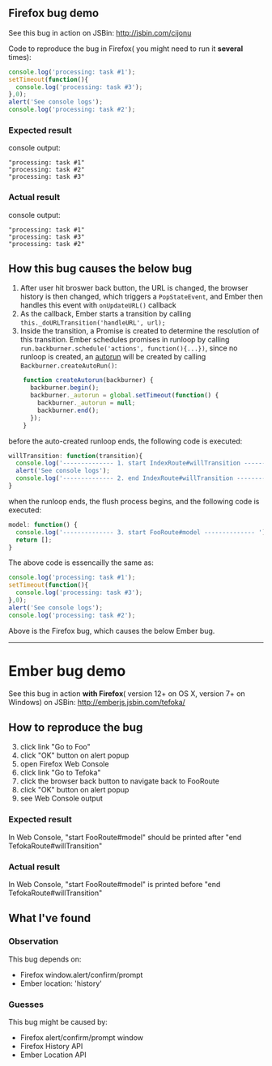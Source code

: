## Firefox bug demo
See this bug in action on JSBin: http://jsbin.com/cijonu

Code to reproduce the bug in Firefox( you might need to run it **several** times):
```javascript
console.log('processing: task #1');
setTimeout(function(){
  console.log('processing: task #3');
},0);
alert('See console logs');
console.log('processing: task #2');
```
### Expected result
console output:
```
"processing: task #1"
"processing: task #2"
"processing: task #3"
```
### Actual result
console output:
```
"processing: task #1"
"processing: task #3"
"processing: task #2"
```
## How this bug causes the below bug
1. After user hit broswer back button, the URL is changed, the browser history is then changed, which triggers a `PopStateEvent`, and Ember then handles this event with `onUpdateURL()` callback
1. As the callback, Ember starts a transition by calling `this._doURLTransition('handleURL', url);`
1. Inside the transition, a Promise is created to determine the resolution of this transition. Ember schedules promises in runloop by calling `run.backburner.schedule('actions', function(){...})`, since no runloop is created, an [autorun](http://guides.emberjs.com/v1.10.0/understanding-ember/run-loop/) will be created by calling `Backburner.createAutoRun()`:
```javascript
    function createAutorun(backburner) {
      backburner.begin();
      backburner._autorun = global.setTimeout(function() {
        backburner._autorun = null; 
        backburner.end();
      });   
    }
```
before the auto-created runloop ends, the following code is executed:
```javascript
willTransition: function(transition){
  console.log('-------------- 1. start IndexRoute#willTransition -------------- ');
  alert('See console logs');
  console.log('-------------- 2. end IndexRoute#willTransition -------------- ');
}
```
when the runloop ends, the flush process begins, and the following code is executed:
```javascript
model: function() {
  console.log('-------------- 3. start FooRoute#model -------------- ');
  return [];
}
```
The above code is essencailly the same as:
```javascript
console.log('processing: task #1');
setTimeout(function(){
  console.log('processing: task #3');
},0);
alert('See console logs');
console.log('processing: task #2');
```

Above is the Firefox bug, which causes the below Ember bug.

------

# Ember bug demo
See this bug in action **with Firefox**( version 12+ on OS X, version 7+ on Windows) on JSBin: http://emberjs.jsbin.com/tefoka/
## How to reproduce the bug
3. click link "Go to Foo"
4. click "OK" button on alert popup
5. open Firefox Web Console
6. click link "Go to Tefoka"
7. click the browser back button to navigate back to FooRoute
8. click "OK" button on alert popup
9. see Web Console output

### Expected result
In Web Console, "start FooRoute#model" should be printed after "end
TefokaRoute#willTransition"

### Actual result
In Web Console, "start FooRoute#model" is printed before "end
TefokaRoute#willTransition"

## What I've found

### Observation
This bug depends on:
- Firefox window.alert/confirm/prompt
- Ember location: 'history'

### Guesses
This bug might be caused by:
- Firefox alert/confirm/prompt window
- Firefox History API
- Ember Location API
